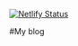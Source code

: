 [![Netlify Status](https://api.netlify.com/api/v1/badges/c2e8cf06-868c-4dbb-9921-1856c33b4289/deploy-status)](https://app.netlify.com/sites/pedantic-wozniak-28caee/deploys)

#My blog